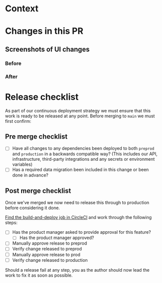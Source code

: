 # Context

<!-- Is there a Trello ticket you can link to? -->
<!-- Do you need to add any environment variables? -->
<!-- Is an ADR required? An ADR should be added if this PR introduces a change to the architecture. -->

# Changes in this PR

## Screenshots of UI changes

### Before

### After

# Release checklist

As part of our continuous deployment strategy we must ensure that this work is
ready to be released at any point. Before merging to `main` we must first
confirm:

## Pre merge checklist

- [ ] Have all changes to any dependencies been deployed to both `preprod` and
    `production` in a backwards compatible way? (This includes our API,
    infrastructure, third-party integrations and any secrets or environment variables)
- [ ] Has a required data migration been included in this change or been done in
    advance?

## Post merge checklist

Once we've merged we now need to release this through to production before
considering it done.

[Find the build-and-deploy job in CircleCI](https://app.circleci.com/pipelines/github/ministryofjustice/hmpps-temporary-accommodation-ui)
and work through the following steps:

- [ ] Has the product manager asked to provide approval for this feature?
  - [ ] Has the product manager approved?
- [ ] Manually approve release to preprod
- [ ] Verify change released to preprod
- [ ] Manually approve release to prod
- [ ] Verify change released to production

Should a release fail at any step, you as the author should now lead the work to
fix it as soon as possible.
